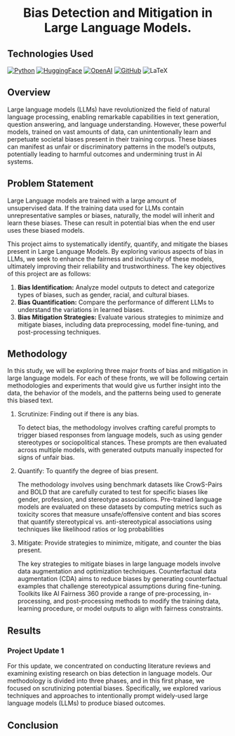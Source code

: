 <div align="center">
  <h1 align="center">Bias Detection and Mitigation in Large Language Models.</h1>
</div>


## Technologies Used
[![Python](https://img.shields.io/badge/Python-FFD43B?style=for-the-badge&logo=python&logoColor=blue)](https://www.python.org/)
[![HuggingFace](https://img.shields.io/badge/HuggingFace-FF9900?style=for-the-badge)](https://huggingface.co/docs/transformers/en/model_doc/bert)
[![OpenAI](https://img.shields.io/badge/OpenAI-412991?style=for-the-badge&logo=openai&logoColor=white)](https://openai.com/)
[![GitHub](https://img.shields.io/badge/GitHub-100000?style=for-the-badge&logo=github&logoColor=white)](https://github.com/)
![LaTeX](https://img.shields.io/badge/latex-%23008080.svg?style=for-the-badge&logo=latex&logoColor=white)

## Overview
Large language models (LLMs) have revolutionized the field of natural language processing, enabling remarkable capabilities in text generation, question answering, and language understanding. However, these powerful models, trained on vast amounts of data, can unintentionally learn and perpetuate societal biases present in their training corpus. These biases can manifest as unfair or discriminatory patterns in the model’s outputs, potentially leading to harmful outcomes and undermining trust in AI systems.

## Problem Statement
Large Language models are trained with a large amount of unsupervised data. If the training data used for LLMs contain unrepresentative samples or biases, naturally, the model will inherit and learn these biases. These can result in potential bias when the end user uses these biased models.

This project aims to systematically identify, quantify, and mitigate the biases present in Large Language Models. By exploring various aspects of bias in LLMs, we seek to enhance the fairness and inclusivity of these models, ultimately improving their reliability and trustworthiness. The key objectives of this project are as follows:
<ol>
  <li><b>Bias Identification:</b> Analyze model outputs to detect and categorize types of biases, such as gender, racial, and cultural biases.</li>
  <li><b>Bias Quantification:</b> Compare the performance of different LLMs to understand the variations in learned biases.</li>
  <li><b>Bias Mitigation Strategies:</b>  Evaluate various strategies to minimize and mitigate biases, including data preprocessing, model fine-tuning, and post-processing techniques.</li>
</ol>

## Methodology
In this study, we will be exploring three major fronts of bias and mitigation in large language models. For each of these fronts, we will be following certain methodologies and experiments that would give us further insight into the data, the behavior of the models, and the patterns being used to generate this biased text.
<ol>
  <li>Scrutinize: Finding out if there is any bias.
  
To detect bias, the methodology involves crafting careful prompts to trigger biased responses from language models, such as using gender stereotypes or sociopolitical stances. These prompts are then evaluated across multiple models, with generated outputs manually inspected for signs of unfair bias.</li>
  <li>Quantify: To quantify the degree of bias present. 
    
The methodology involves using benchmark datasets like CrowS-Pairs and BOLD that are carefully curated to test for specific biases like gender, profession, and stereotype associations. Pre-trained language models are evaluated on these datasets by computing metrics such as toxicity scores that measure unsafe/offensive content and bias scores that quantify stereotypical vs. anti-stereotypical associations using techniques like likelihood ratios or log probabilities</li>
  <li>Mitigate: Provide strategies to minimize, mitigate, and counter the bias present.
    
The key strategies to mitigate biases in large language models involve data augmentation and optimization techniques. Counterfactual data augmentation (CDA) aims to reduce biases by generating counterfactual examples that challenge stereotypical assumptions during fine-tuning. Toolkits like AI Fairness 360 provide a range of pre-processing, in-processing, and post-processing methods to modify the training data, learning procedure, or model outputs to align with fairness constraints.</li>
</ol>

## Results
### Project Update 1
For this update, we concentrated on conducting literature reviews and examining existing research on bias detection in language models. Our methodology is divided into three phases, and in this first phase, we focused on scrutinizing potential biases. Specifically, we explored various techniques and approaches to intentionally prompt widely-used large language models (LLMs) to produce biased outcomes.

## Conclusion
